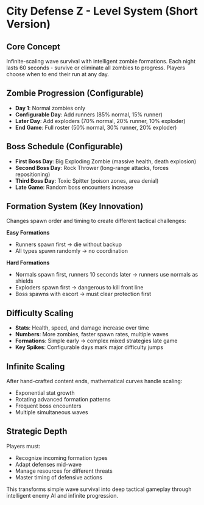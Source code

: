 # City Defense Z - Level System (Short Version)

## Core Concept
Infinite-scaling wave survival with intelligent zombie formations. Each night lasts 60 seconds - survive or eliminate all zombies to progress. Players choose when to end their run at any day.

## Zombie Progression (Configurable)
- **Day 1**: Normal zombies only
- **Configurable Day**: Add runners (85% normal, 15% runner)  
- **Later Day**: Add exploders (70% normal, 20% runner, 10% exploder)
- **End Game**: Full roster (50% normal, 30% runner, 20% exploder)

## Boss Schedule (Configurable)
- **First Boss Day**: Big Exploding Zombie (massive health, death explosion)
- **Second Boss Day**: Rock Thrower (long-range attacks, forces repositioning)
- **Third Boss Day**: Toxic Spitter (poison zones, area denial)
- **Late Game**: Random boss encounters increase

## Formation System (Key Innovation)
Changes spawn order and timing to create different tactical challenges:

**Easy Formations**
- Runners spawn first → die without backup
- All types spawn randomly → no coordination

**Hard Formations**  
- Normals spawn first, runners 10 seconds later → runners use normals as shields
- Exploders spawn first → dangerous to kill front line
- Boss spawns with escort → must clear protection first

## Difficulty Scaling
- **Stats**: Health, speed, and damage increase over time
- **Numbers**: More zombies, faster spawn rates, multiple waves
- **Formations**: Simple early → complex mixed strategies late game
- **Key Spikes**: Configurable days mark major difficulty jumps

## Infinite Scaling
After hand-crafted content ends, mathematical curves handle scaling:
- Exponential stat growth
- Rotating advanced formation patterns  
- Frequent boss encounters
- Multiple simultaneous waves

## Strategic Depth
Players must:
- Recognize incoming formation types
- Adapt defenses mid-wave
- Manage resources for different threats
- Master timing of defensive actions

This transforms simple wave survival into deep tactical gameplay through intelligent enemy AI and infinite progression.